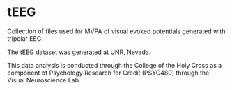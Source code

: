 # tEEG
Collection of files used for MVPA of visual evoked potentials generated with tripolar EEG.

The tEEG dataset was generated at UNR, Nevada.

This data analysis is conducted through the College of the Holy Cross as a component of Psychology Research for Credit (PSYC480) through the Visual Neuroscience Lab.
